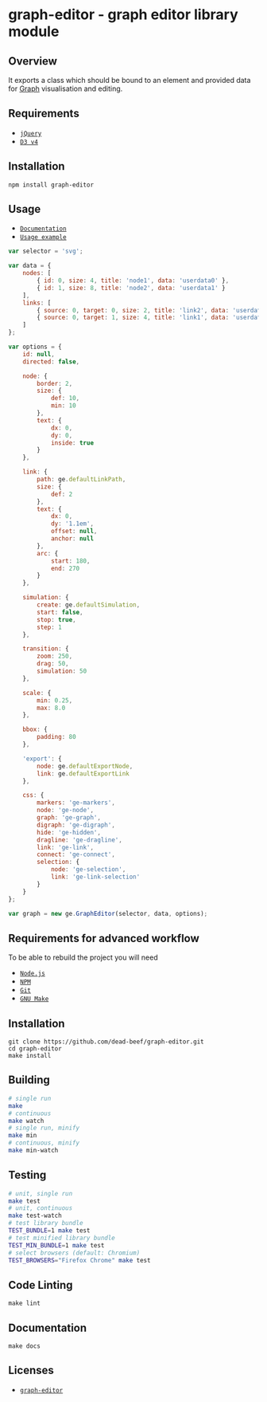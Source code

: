 # graph-editor - graph editor library module

## Overview

It exports a class which should be bound to an element and provided data for [Graph](https://en.wikipedia.org/wiki/Graph_%28abstract_data_type%29) visualisation and editing.

## Requirements

- [`jQuery`](https://jquery.com/)
- [`D3 v4`](https://d3js.org/)

## Installation

```
npm install graph-editor
```

## Usage

- [`Documentation`](https://dead-beef.github.io/graph-editor)
- [`Usage example`](https://dead-beef.github.io/graph-editor-usage-example)

```js
var selector = 'svg';

var data = {
	nodes: [
		{ id: 0, size: 4, title: 'node1', data: 'userdata0' },
		{ id: 1, size: 8, title: 'node2', data: 'userdata1' }
	],
	links: [
		{ source: 0, target: 0, size: 2, title: 'link2', data: 'userdata2' },
		{ source: 0, target: 1, size: 4, title: 'link1', data: 'userdata3' }
	]
};

var options = {
	id: null,
	directed: false,

	node: {
		border: 2,
		size: {
			def: 10,
			min: 10
		},
		text: {
			dx: 0,
			dy: 0,
			inside: true
		}
	},

	link: {
		path: ge.defaultLinkPath,
		size: {
			def: 2
		},
		text: {
			dx: 0,
			dy: '1.1em',
			offset: null,
			anchor: null
		},
		arc: {
			start: 180,
			end: 270
		}
	},

	simulation: {
		create: ge.defaultSimulation,
		start: false,
		stop: true,
		step: 1
	},

	transition: {
		zoom: 250,
		drag: 50,
		simulation: 50
	},

	scale: {
		min: 0.25,
		max: 8.0
	},

	bbox: {
		padding: 80
	},

	'export': {
		node: ge.defaultExportNode,
		link: ge.defaultExportLink
	},

	css: {
		markers: 'ge-markers',
		node: 'ge-node',
		graph: 'ge-graph',
		digraph: 'ge-digraph',
		hide: 'ge-hidden',
		dragline: 'ge-dragline',
		link: 'ge-link',
		connect: 'ge-connect',
		selection: {
			node: 'ge-selection',
			link: 'ge-link-selection'
		}
	}
};

var graph = new ge.GraphEditor(selector, data, options);
```

## Requirements for advanced workflow

To be able to rebuild the project you will need

- [`Node.js`](https://nodejs.org/)
- [`NPM`](https://nodejs.org/)
- [`Git`](https://git-scm.com/)
- [`GNU Make`](https://www.gnu.org/software/make/)

## Installation

```
git clone https://github.com/dead-beef/graph-editor.git
cd graph-editor
make install
```

## Building

```bash
# single run
make
# continuous
make watch
# single run, minify
make min
# continuous, minify
make min-watch
```

## Testing

```bash
# unit, single run
make test
# unit, continuous
make test-watch
# test library bundle
TEST_BUNDLE=1 make test
# test minified library bundle
TEST_MIN_BUNDLE=1 make test
# select browsers (default: Chromium)
TEST_BROWSERS="Firefox Chrome" make test
```

## Code Linting

```
make lint
```

## Documentation

```
make docs
```

## Licenses

* [`graph-editor`](https://github.com/dead-beef/graph-editor/blob/master/LICENSE)
